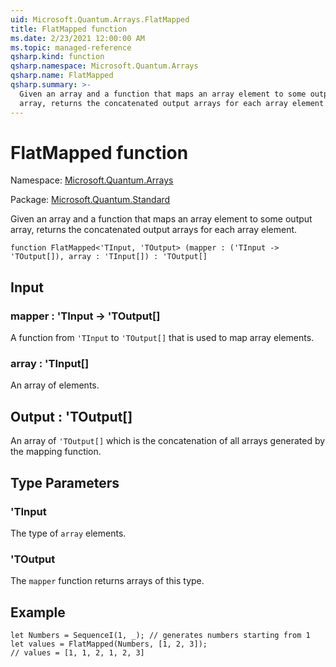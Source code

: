 ```yaml
---
uid: Microsoft.Quantum.Arrays.FlatMapped
title: FlatMapped function
ms.date: 2/23/2021 12:00:00 AM
ms.topic: managed-reference
qsharp.kind: function
qsharp.namespace: Microsoft.Quantum.Arrays
qsharp.name: FlatMapped
qsharp.summary: >-
  Given an array and a function that maps an array element to some output
  array, returns the concatenated output arrays for each array element.
---
```


# FlatMapped function

Namespace: [Microsoft.Quantum.Arrays](xref:Microsoft.Quantum.Arrays)

Package: [Microsoft.Quantum.Standard](https://nuget.org/packages/Microsoft.Quantum.Standard)


Given an array and a function that maps an array element to some outputarray, returns the concatenated output arrays for each array element.

```qsharp
function FlatMapped<'TInput, 'TOutput> (mapper : ('TInput -> 'TOutput[]), array : 'TInput[]) : 'TOutput[]
```


## Input

### mapper : 'TInput -> 'TOutput[]

A function from `'TInput` to `'TOutput[]` that is used to map array elements.


### array : 'TInput[]

An array of elements.



## Output : 'TOutput[]

An array of `'TOutput[]` which is the concatenation of all arrays generated bythe mapping function.

## Type Parameters

### 'TInput

The type of `array` elements.
### 'TOutput

The `mapper` function returns arrays of this type.

## Example

```qsharplet Numbers = SequenceI(1, _); // generates numbers starting from 1let values = FlatMapped(Numbers, [1, 2, 3]);// values = [1, 1, 2, 1, 2, 3]```